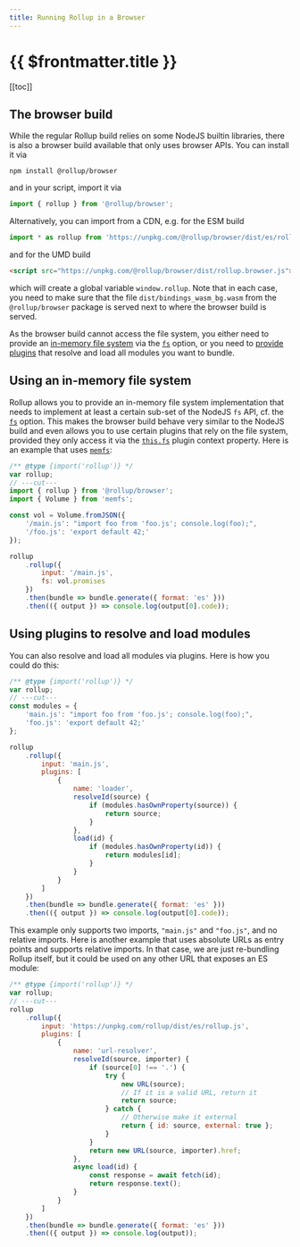 ```yaml
---
title: Running Rollup in a Browser
---
```


# {{ $frontmatter.title }}

[[toc]]

## The browser build

While the regular Rollup build relies on some NodeJS builtin libraries, there is also a browser build available that only uses browser APIs. You can install it via

```shell
npm install @rollup/browser
```

and in your script, import it via

```js
import { rollup } from '@rollup/browser';
```

Alternatively, you can import from a CDN, e.g. for the ESM build

```js
import * as rollup from 'https://unpkg.com/@rollup/browser/dist/es/rollup.browser.js';
```

and for the UMD build

```html
<script src="https://unpkg.com/@rollup/browser/dist/rollup.browser.js"></script>
```

which will create a global variable `window.rollup`. Note that in each case, you need to make sure that the file `dist/bindings_wasm_bg.wasm` from the `@rollup/browser` package is served next to where the browser build is served.

As the browser build cannot access the file system, you either need to provide an [in-memory file system](#using-an-in-memory-file-system) via the [`fs`](../configuration-options/index.md#fs) option, or you need to [provide plugins](#using-plugins-to-resolve-and-load-modules) that resolve and load all modules you want to bundle.

## Using an in-memory file system

Rollup allows you to provide an in-memory file system implementation that needs to implement at least a certain sub-set of the NodeJS `fs` API, cf. the [`fs`](../configuration-options/index.md#fs) option. This makes the browser build behave very similar to the NodeJS build and even allows you to use certain plugins that rely on the file system, provided they only access it via the [`this.fs`](../plugin-development/index.md#this-fs) plugin context property. Here is an example that uses [`memfs`](https://www.npmjs.com/package/memfs):

```js twoslash
/** @type {import('rollup')} */
var rollup;
// ---cut---
import { rollup } from '@rollup/browser';
import { Volume } from 'memfs';

const vol = Volume.fromJSON({
	'/main.js': "import foo from 'foo.js'; console.log(foo);",
	'/foo.js': 'export default 42;'
});

rollup
	.rollup({
		input: '/main.js',
		fs: vol.promises
	})
	.then(bundle => bundle.generate({ format: 'es' }))
	.then(({ output }) => console.log(output[0].code));
```

## Using plugins to resolve and load modules

You can also resolve and load all modules via plugins. Here is how you could do this:

```js twoslash
/** @type {import('rollup')} */
var rollup;
// ---cut---
const modules = {
	'main.js': "import foo from 'foo.js'; console.log(foo);",
	'foo.js': 'export default 42;'
};

rollup
	.rollup({
		input: 'main.js',
		plugins: [
			{
				name: 'loader',
				resolveId(source) {
					if (modules.hasOwnProperty(source)) {
						return source;
					}
				},
				load(id) {
					if (modules.hasOwnProperty(id)) {
						return modules[id];
					}
				}
			}
		]
	})
	.then(bundle => bundle.generate({ format: 'es' }))
	.then(({ output }) => console.log(output[0].code));
```

This example only supports two imports, `"main.js"` and `"foo.js"`, and no relative imports. Here is another example that uses absolute URLs as entry points and supports relative imports. In that case, we are just re-bundling Rollup itself, but it could be used on any other URL that exposes an ES module:

```js twoslash
/** @type {import('rollup')} */
var rollup;
// ---cut---
rollup
	.rollup({
		input: 'https://unpkg.com/rollup/dist/es/rollup.js',
		plugins: [
			{
				name: 'url-resolver',
				resolveId(source, importer) {
					if (source[0] !== '.') {
						try {
							new URL(source);
							// If it is a valid URL, return it
							return source;
						} catch {
							// Otherwise make it external
							return { id: source, external: true };
						}
					}
					return new URL(source, importer).href;
				},
				async load(id) {
					const response = await fetch(id);
					return response.text();
				}
			}
		]
	})
	.then(bundle => bundle.generate({ format: 'es' }))
	.then(({ output }) => console.log(output));
```
